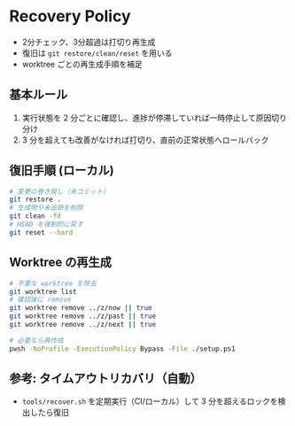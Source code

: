# Recovery Policy

- 2分チェック、3分超過は打切り再生成
- 復旧は `git restore/clean/reset` を用いる
- worktree ごとの再生成手順を補足

## 基本ルール
1. 実行状態を 2 分ごとに確認し、進捗が停滞していれば一時停止して原因切り分け
2. 3 分を超えても改善がなければ打切り、直前の正常状態へロールバック

## 復旧手順 (ローカル)
```bash
# 変更の巻き戻し（未コミット）
git restore .
# 生成物や未追跡を削除
git clean -fd
# HEAD を強制的に戻す
git reset --hard
```

## Worktree の再生成
```bash
# 不要な worktree を除去
git worktree list
# 確認後に remove
git worktree remove ../z/now || true
git worktree remove ../z/past || true
git worktree remove ../z/next || true

# 必要なら再作成
pwsh -NoProfile -ExecutionPolicy Bypass -File ./setup.ps1
```

## 参考: タイムアウトリカバリ（自動）
- `tools/recover.sh` を定期実行（CI/ローカル）して 3 分を超えるロックを検出したら復旧
